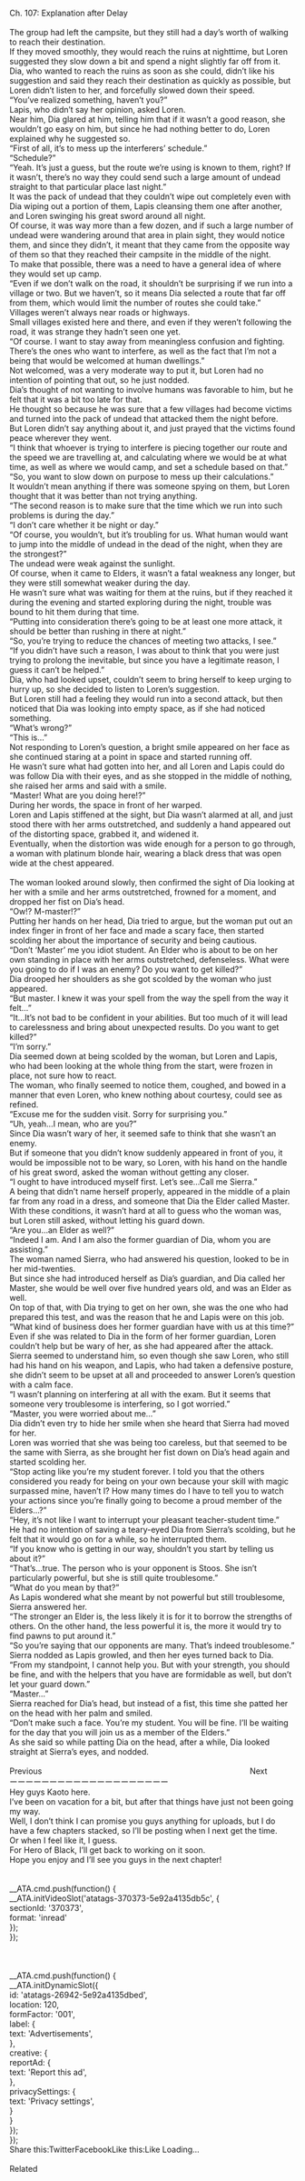 <br/>
Ch. 107: Explanation after Delay<br/>
 <br/>
The group had left the campsite, but they still had a day’s worth of walking to reach their destination.<br/>
If they moved smoothly, they would reach the ruins at nighttime, but Loren suggested they slow down a bit and spend a night slightly far off from it.<br/>
Dia, who wanted to reach the ruins as soon as she could, didn’t like his suggestion and said they reach their destination as quickly as possible, but Loren didn’t listen to her, and forcefully slowed down their speed.<br/>
“You’ve realized something, haven’t you?”<br/>
Lapis, who didn’t say her opinion, asked Loren.<br/>
Near him, Dia glared at him, telling him that if it wasn’t a good reason, she wouldn’t go easy on him, but since he had nothing better to do, Loren explained why he suggested so.<br/>
“First of all, it’s to mess up the interferers’ schedule.”<br/>
“Schedule?”<br/>
“Yeah. It’s just a guess, but the route we’re using is known to them, right? If it wasn’t, there’s no way they could send such a large amount of undead straight to that particular place last night.”<br/>
It was the pack of undead that they couldn’t wipe out completely even with Dia wiping out a portion of them, Lapis cleansing them one after another, and Loren swinging his great sword around all night.<br/>
Of course, it was way more than a few dozen, and if such a large number of undead were wandering around that area in plain sight, they would notice them, and since they didn’t, it meant that they came from the opposite way of them so that they reached their campsite in the middle of the night.<br/>
To make that possible, there was a need to have a general idea of where they would set up camp.<br/>
“Even if we don’t walk on the road, it shouldn’t be surprising if we run into a village or two. But we haven’t, so it means Dia selected a route that far off from them, which would limit the number of routes she could take.”<br/>
Villages weren’t always near roads or highways.<br/>
Small villages existed here and there, and even if they weren’t following the road, it was strange they hadn’t seen one yet.<br/>
“Of course. I want to stay away from meaningless confusion and fighting. There’s the ones who want to interfere, as well as the fact that I’m not a being that would be welcomed at human dwellings.”<br/>
Not welcomed, was a very moderate way to put it, but Loren had no intention of pointing that out, so he just nodded.<br/>
Dia’s thought of not wanting to involve humans was favorable to him, but he felt that it was a bit too late for that.<br/>
He thought so because he was sure that a few villages had become victims and turned into the pack of undead that attacked them the night before.<br/>
But Loren didn’t say anything about it, and just prayed that the victims found peace wherever they went.<br/>
“I think that whoever is trying to interfere is piecing together our route and the speed we are travelling at, and calculating where we would be at what time, as well as where we would camp, and set a schedule based on that.”<br/>
“So, you want to slow down on purpose to mess up their calculations.”<br/>
It wouldn’t mean anything if there was someone spying on them, but Loren thought that it was better than not trying anything.<br/>
“The second reason is to make sure that the time which we run into such problems is during the day.”<br/>
“I don’t care whether it be night or day.”<br/>
“Of course, you wouldn’t, but it’s troubling for us. What human would want to jump into the middle of undead in the dead of the night, when they are the strongest?”<br/>
The undead were weak against the sunlight.<br/>
Of course, when it came to Elders, it wasn’t a fatal weakness any longer, but they were still somewhat weaker during the day.<br/>
He wasn’t sure what was waiting for them at the ruins, but if they reached it during the evening and started exploring during the night, trouble was bound to hit them during that time.<br/>
“Putting into consideration there’s going to be at least one more attack, it should be better than rushing in there at night.”<br/>
“So, you’re trying to reduce the chances of meeting two attacks, I see.”<br/>
“If you didn’t have such a reason, I was about to think that you were just trying to prolong the inevitable, but since you have a legitimate reason, I guess it can’t be helped.”<br/>
Dia, who had looked upset, couldn’t seem to bring herself to keep urging to hurry up, so she decided to listen to Loren’s suggestion.<br/>
But Loren still had a feeling they would run into a second attack, but then noticed that Dia was looking into empty space, as if she had noticed something.<br/>
“What’s wrong?”<br/>
“This is…”<br/>
Not responding to Loren’s question, a bright smile appeared on her face as she continued staring at a point in space and started running off.<br/>
He wasn’t sure what had gotten into her, and all Loren and Lapis could do was follow Dia with their eyes, and as she stopped in the middle of nothing, she raised her arms and said with a smile.<br/>
“Master! What are you doing here!?”<br/>
During her words, the space in front of her warped.<br/>
Loren and Lapis stiffened at the sight, but Dia wasn’t alarmed at all, and just stood there with her arms outstretched, and suddenly a hand appeared out of the distorting space, grabbed it, and widened it.<br/>
Eventually, when the distortion was wide enough for a person to go through, a woman with platinum blonde hair, wearing a black dress that was open wide at the chest appeared.<br/>
<br/>
The woman looked around slowly, then confirmed the sight of Dia looking at her with a smile and her arms outstretched, frowned for a moment, and dropped her fist on Dia’s head.<br/>
“Ow!? M-master!?”<br/>
Putting her hands on her head, Dia tried to argue, but the woman put out an index finger in front of her face and made a scary face, then started scolding her about the importance of security and being cautious.<br/>
“Don’t ‘Master’ me you idiot student. An Elder who is about to be on her own standing in place with her arms outstretched, defenseless. What were you going to do if I was an enemy? Do you want to get killed?”<br/>
Dia drooped her shoulders as she got scolded by the woman who just appeared.<br/>
“But master. I knew it was your spell from the way the spell from the way it felt…”<br/>
“It…It’s not bad to be confident in your abilities. But too much of it will lead to carelessness and bring about unexpected results. Do you want to get killed?”<br/>
“I’m sorry.”<br/>
Dia seemed down at being scolded by the woman, but Loren and Lapis, who had been looking at the whole thing from the start, were frozen in place, not sure how to react.<br/>
The woman, who finally seemed to notice them, coughed, and bowed in a manner that even Loren, who knew nothing about courtesy, could see as refined.<br/>
“Excuse me for the sudden visit. Sorry for surprising you.”<br/>
“Uh, yeah…I mean, who are you?”<br/>
Since Dia wasn’t wary of her, it seemed safe to think that she wasn’t an enemy.<br/>
But if someone that you didn’t know suddenly appeared in front of you, it would be impossible not to be wary, so Loren, with his hand on the handle of his great sword, asked the woman without getting any closer.<br/>
“I ought to have introduced myself first. Let’s see…Call me Sierra.”<br/>
A being that didn’t name herself properly, appeared in the middle of a plain far from any road in a dress, and someone that Dia the Elder called Master.<br/>
With these conditions, it wasn’t hard at all to guess who the woman was, but Loren still asked, without letting his guard down.<br/>
“Are you…an Elder as well?”<br/>
“Indeed I am. And I am also the former guardian of Dia, whom you are assisting.”<br/>
The woman named Sierra, who had answered his question, looked to be in her mid-twenties.<br/>
But since she had introduced herself as Dia’s guardian, and Dia called her Master, she would be well over five hundred years old, and was an Elder as well.<br/>
On top of that, with Dia trying to get on her own, she was the one who had prepared this test, and was the reason that he and Lapis were on this job.<br/>
“What kind of business does her former guardian have with us at this time?”<br/>
Even if she was related to Dia in the form of her former guardian, Loren couldn’t help but be wary of her, as she had appeared after the attack.<br/>
Sierra seemed to understand him, so even though she saw Loren, who still had his hand on his weapon, and Lapis, who had taken a defensive posture, she didn’t seem to be upset at all and proceeded to answer Loren’s question with a calm face.<br/>
“I wasn’t planning on interfering at all with the exam. But it seems that someone very troublesome is interfering, so I got worried.”<br/>
“Master, you were worried about me…”<br/>
Dia didn’t even try to hide her smile when she heard that Sierra had moved for her.<br/>
Loren was worried that she was being too careless, but that seemed to be the same with Sierra, as she brought her fist down on Dia’s head again and started scolding her.<br/>
“Stop acting like you’re my student forever. I told you that the others considered you ready for being on your own because your skill with magic surpassed mine, haven’t I? How many times do I have to tell you to watch your actions since you’re finally going to become a proud member of the Elders…?”<br/>
“Hey, it’s not like I want to interrupt your pleasant teacher-student time.”<br/>
He had no intention of saving a teary-eyed Dia from Sierra’s scolding, but he felt that it would go on for a while, so he interrupted them.<br/>
“If you know who is getting in our way, shouldn’t you start by telling us about it?”<br/>
“That’s…true. The person who is your opponent is Stoos. She isn’t particularly powerful, but she is still quite troublesome.”<br/>
“What do you mean by that?”<br/>
As Lapis wondered what she meant by not powerful but still troublesome, Sierra answered her.<br/>
“The stronger an Elder is, the less likely it is for it to borrow the strengths of others. On the other hand, the less powerful it is, the more it would try to find pawns to put around it.”<br/>
“So you’re saying that our opponents are many. That’s indeed troublesome.”<br/>
Sierra nodded as Lapis growled, and then her eyes turned back to Dia.<br/>
“From my standpoint, I cannot help you. But with your strength, you should be fine, and with the helpers that you have are formidable as well, but don’t let your guard down.”<br/>
“Master…”<br/>
Sierra reached for Dia’s head, but instead of a fist, this time she patted her on the head with her palm and smiled.<br/>
“Don’t make such a face. You’re my student. You will be fine. I’ll be waiting for the day that you will join us as a member of the Elders.”<br/>
As she said so while patting Dia on the head, after a while, Dia looked straight at Sierra’s eyes, and nodded.<br/>
 <br/>
Previous                                                                                             Next<br/>
ーーーーーーーーーーーーーーーーーーーー<br/>
Hey guys Kaoto here.<br/>
I’ve been on vacation for a bit, but after that things have just not been going my way.<br/>
Well, I don’t think I can promise you guys anything for uploads, but I do have a few chapters stacked, so I’ll be posting when I next get the time.<br/>
Or when I feel like it, I guess.<br/>
For Hero of Black, I’ll get back to working on it soon.<br/>
Hope you enjoy and I’ll see you guys in the next chapter!<br/>
<br/>
<br/>
            __ATA.cmd.push(function() {<br/>
                __ATA.initVideoSlot('atatags-370373-5e92a4135db5c', {<br/>
                    sectionId: '370373',<br/>
                    format: 'inread'<br/>
                });<br/>
            });<br/>
        <br/>
 <br/>
<br/>
				__ATA.cmd.push(function() {<br/>
					__ATA.initDynamicSlot({<br/>
						id: 'atatags-26942-5e92a4135dbed',<br/>
						location: 120,<br/>
						formFactor: '001',<br/>
						label: {<br/>
							text: 'Advertisements',<br/>
						},<br/>
						creative: {<br/>
							reportAd: {<br/>
								text: 'Report this ad',<br/>
							},<br/>
							privacySettings: {<br/>
								text: 'Privacy settings',<br/>
							}<br/>
						}<br/>
					});<br/>
				});<br/>
			Share this:TwitterFacebookLike this:Like Loading...<br/>
<br/>
Related<br/>
 